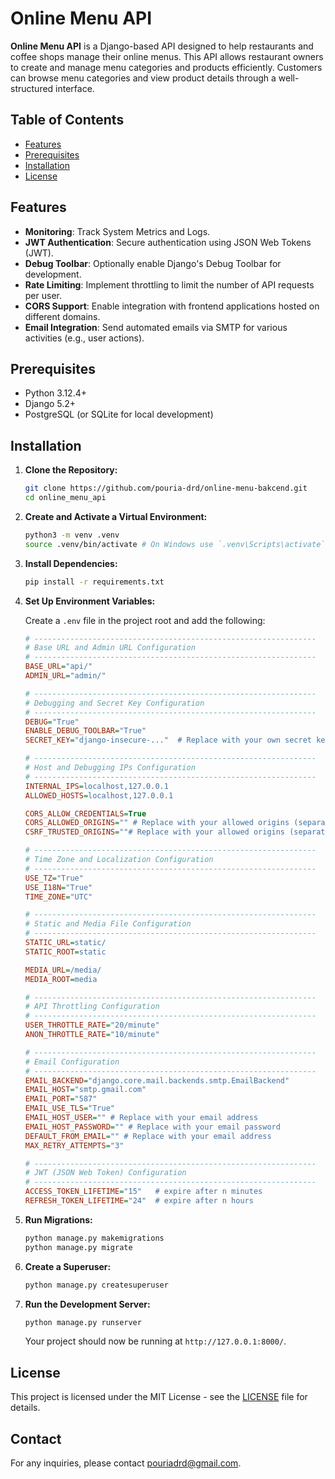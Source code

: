 # Online Menu API

**Online Menu API** is a Django-based API designed to help restaurants and coffee shops manage their online menus. This API allows restaurant owners to create and manage menu categories and products efficiently. Customers can browse menu categories and view product details through a well-structured interface.

## Table of Contents

-   [Features](#features)
-   [Prerequisites](#prerequisites)
-   [Installation](#installation)
-   [License](#license)

## Features

-   **Monitoring**: Track System Metrics and Logs.
-   **JWT Authentication**: Secure authentication using JSON Web Tokens (JWT).
-   **Debug Toolbar**: Optionally enable Django's Debug Toolbar for development.
-   **Rate Limiting**: Implement throttling to limit the number of API requests per user.
-   **CORS Support**: Enable integration with frontend applications hosted on different domains.
-   **Email Integration**: Send automated emails via SMTP for various activities (e.g., user actions).

## Prerequisites

-   Python 3.12.4+
-   Django 5.2+
-   PostgreSQL (or SQLite for local development)

## Installation

1. **Clone the Repository:**

    ```bash
    git clone https://github.com/pouria-drd/online-menu-bakcend.git
    cd online_menu_api
    ```

2. **Create and Activate a Virtual Environment:**

    ```bash
    python3 -m venv .venv
    source .venv/bin/activate # On Windows use `.venv\Scripts\activate`
    ```

3. **Install Dependencies:**

    ```bash
    pip install -r requirements.txt
    ```

4. **Set Up Environment Variables:**

    Create a `.env` file in the project root and add the following:

    ```ini
    # ---------------------------------------------------------------
    # Base URL and Admin URL Configuration
    # ---------------------------------------------------------------
    BASE_URL="api/"
    ADMIN_URL="admin/"

    # ---------------------------------------------------------------
    # Debugging and Secret Key Configuration
    # ---------------------------------------------------------------
    DEBUG="True"
    ENABLE_DEBUG_TOOLBAR="True"
    SECRET_KEY="django-insecure-..."  # Replace with your own secret key

    # ---------------------------------------------------------------
    # Host and Debugging IPs Configuration
    # ---------------------------------------------------------------
    INTERNAL_IPS=localhost,127.0.0.1
    ALLOWED_HOSTS=localhost,127.0.0.1

    CORS_ALLOW_CREDENTIALS=True
    CORS_ALLOWED_ORIGINS="" # Replace with your allowed origins (separate with commas)
    CSRF_TRUSTED_ORIGINS=""# Replace with your allowed origins (separate with commas)

    # ---------------------------------------------------------------
    # Time Zone and Localization Configuration
    # ---------------------------------------------------------------
    USE_TZ="True"
    USE_I18N="True"
    TIME_ZONE="UTC"

    # ---------------------------------------------------------------
    # Static and Media File Configuration
    # ---------------------------------------------------------------
    STATIC_URL=static/
    STATIC_ROOT=static

    MEDIA_URL=/media/
    MEDIA_ROOT=media

    # ---------------------------------------------------------------
    # API Throttling Configuration
    # ---------------------------------------------------------------
    USER_THROTTLE_RATE="20/minute"
    ANON_THROTTLE_RATE="10/minute"

    # ---------------------------------------------------------------
    # Email Configuration
    # ---------------------------------------------------------------
    EMAIL_BACKEND="django.core.mail.backends.smtp.EmailBackend"
    EMAIL_HOST="smtp.gmail.com"
    EMAIL_PORT="587"
    EMAIL_USE_TLS="True"
    EMAIL_HOST_USER="" # Replace with your email address
    EMAIL_HOST_PASSWORD="" # Replace with your email password
    DEFAULT_FROM_EMAIL="" # Replace with your email address
    MAX_RETRY_ATTEMPTS="3"

    # ---------------------------------------------------------------
    # JWT (JSON Web Token) Configuration
    # ---------------------------------------------------------------
    ACCESS_TOKEN_LIFETIME="15"   # expire after n minutes
    REFRESH_TOKEN_LIFETIME="24"  # expire after n hours
    ```

5. **Run Migrations:**

    ```bash
    python manage.py makemigrations
    python manage.py migrate
    ```

6. **Create a Superuser:**

    ```bash
    python manage.py createsuperuser
    ```

7. **Run the Development Server:**

    ```bash
    python manage.py runserver
    ```

    Your project should now be running at `http://127.0.0.1:8000/`.

## License

This project is licensed under the MIT License - see the [LICENSE](LICENSE) file for details.

## Contact

For any inquiries, please contact [pouriadrd@gmail.com](mailto:pouriadrd@gmail.com).
